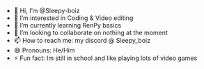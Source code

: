 - 👋 Hi, I’m @Sleepy-boiz
- 👀 I’m interested in Coding & Video editing
- 🌱 I’m currently learning RenPy basics
- 💞️ I’m looking to collaborate on nothing at the moment
- 📫 How to reach me: my discord @ Sleepy_boiz <!-- idk if this is correct gotta check latter -->
- 😄 Pronouns: He/Him
- ⚡ Fun fact: Im still in school and like playing lots of video games

<!---
Sleepy-boiz/Sleepy-boiz is a ✨ special ✨ repository because its `README.md` (this file) appears on your GitHub profile.
You can click the Preview link to take a look at your changes.
--->
